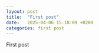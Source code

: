 ```yaml
---
layout: post
title:  "First post"
date:   2025-04-06 15:18:09 +0200
categories: first post
---
```

First post

